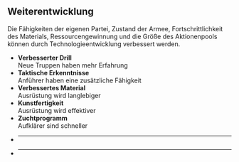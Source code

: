 ﻿## Weiterentwicklung
Die Fähigkeiten der eigenen Partei, Zustand der Armee, Fortschrittlichkeit des Materials, Ressourcengewinnung und die Größe des Aktionenpools können durch Technologieentwicklung verbessert werden.

- **Verbesserter Drill**  
	Neue Truppen haben mehr Erfahrung
- **Taktische Erkenntnisse**  
	Anführer haben eine zusätzliche Fähigkeit
- **Verbessertes Material**  
	Ausrüstung wird langlebiger
- **Kunstfertigkeit**  
	Ausrüstung wird effektiver
- **Zuchtprogramm**  
	Aufklärer sind schneller
- ****
- ****
